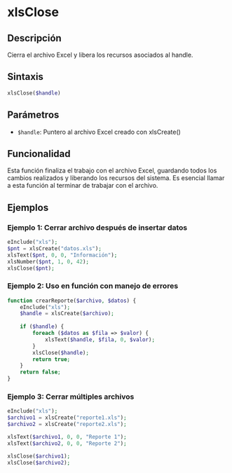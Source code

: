# xlsClose

## Descripción
Cierra el archivo Excel y libera los recursos asociados al handle.

## Sintaxis
```php
xlsClose($handle)
```

## Parámetros
- `$handle`: Puntero al archivo Excel creado con xlsCreate()

## Funcionalidad
Esta función finaliza el trabajo con el archivo Excel, guardando todos los cambios realizados y liberando los recursos del sistema. Es esencial llamar a esta función al terminar de trabajar con el archivo.

## Ejemplos

### Ejemplo 1: Cerrar archivo después de insertar datos
```php
eInclude("xls");
$pnt = xlsCreate("datos.xls");
xlsText($pnt, 0, 0, "Información");
xlsNumber($pnt, 1, 0, 42);
xlsClose($pnt);
```

### Ejemplo 2: Uso en función con manejo de errores
```php
function crearReporte($archivo, $datos) {
    eInclude("xls");
    $handle = xlsCreate($archivo);
    
    if ($handle) {
        foreach ($datos as $fila => $valor) {
            xlsText($handle, $fila, 0, $valor);
        }
        xlsClose($handle);
        return true;
    }
    return false;
}
```

### Ejemplo 3: Cerrar múltiples archivos
```php
eInclude("xls");
$archivo1 = xlsCreate("reporte1.xls");
$archivo2 = xlsCreate("reporte2.xls");

xlsText($archivo1, 0, 0, "Reporte 1");
xlsText($archivo2, 0, 0, "Reporte 2");

xlsClose($archivo1);
xlsClose($archivo2);
```